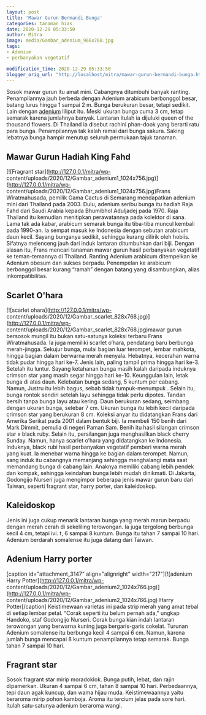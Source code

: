 ```yaml
---
layout: post
title: 'Mawar Gurun Bermandi Bunga'
categories: tanaman hias
date: 2020-12-29 05:33:50
author: Mitra
image: media/Gambar_adenium_966x768.jpg
tags:
- Adenium
- perbanyakan vegetatif

modification_time: 2020-12-29 05:33:50
blogger_orig_url: "http://localhost/mitra/mawar-gurun-bermandi-bunga.html"
---
```


Sosok mawar gurun itu amat mini. Cabangnya ditumbuhi banyak ranting.
Penampilannya jauh berbeda dengan Adenium arabicum berbonggol besar, batang
lurus hingga 1 sampai 2 m. Bunga berukuran besar, tetapi sedikit. Lain dengan
[adenium](http://127.0.0.1/mitra/topik/adenium "adenium") liliput itu. Meski
ukuran bunga cuma 3 cm, tetap semarak karena jumlahnya banyak. Lantaran itulah
ia dijuluki queen of the thousand flowers. Di Thailand ia disebut rachini
phan-dook yang berarti ratu para bunga. Penampilannya tak kalah ramai dari
bunga sakura. Saking lebatnya bunga hampir menutup seluruh permukaan tajuk
tanaman.

## Mawar Gurun Hadiah King Fahd

[![Fragrant star](http://127.0.0.1/mitra/wp-
content/uploads/2020/12/Gambar_adenium1_1024x756.jpg)](http://127.0.0.1/mitra/wp-
content/uploads/2020/12/Gambar_adenium1_1024x756.jpg)Frans Wiratmahusada,
pemilik Gama Cactus di Semarang mendapatkan adenium mini dari Thailand pada
2003. Dulu, adenium seribu bunga itu hadiah Raja Fahd dari Saudi Arabia kepada
Bhumibhol Aduljadej pada 1970. Raja Thailand itu kemudian menitipkan
perawatannya pada kolektor di sana. Lama tak ada kabar, arabicum semarak bunga
itu tiba-tiba muncul kembali pada 1990-an. Ia sempat masuk ke Indonesia dengan
sebutan arabicum daun kecil. Sayang bunganya sedikit, sehingga kurang dilirik
oleh hobiis. Sifatnya melenceng jauh dari induk lantaran ditumbuhkan dari
biji. Dengan alasan itu, Frans mencari tanaman mawar gurun hasil perbanyakan
vegetatif ke teman-temannya di Thailand. Ranting Adenium arabicum ditempelkan
ke Adenium obesum dan sukses berpadu. Penempelan ke arabicum berbonggol besar
kurang “ramah” dengan batang yang disambungkan, alias inkompatibilitas.

## Scarlet O'hara

[![scarlet ohara](http://127.0.0.1/mitra/wp-
content/uploads/2020/12/Gambar_scarlet_828x768.jpg)](http://127.0.0.1/mitra/wp-
content/uploads/2020/12/Gambar_scarlet_828x768.jpg)mawar gurun bersosok mungil
itu bukan satu-satunya koleksi terbaru Frans Wiratmahusada. Ia juga memiliki
scarlet o’hara, pendatang baru berbunga merah-jingga. Sekujur bunga, mulai
bagian luar terompet, lembar mahkota, hingga bagian dalam berwarna merah
menyala. Hebatnya, kecerahan warna tidak pudar hingga hari ke-7. Jenis lain,
paling tampil prima hingga hari ke-3. Setelah itu luntur. Sayang ketahanan
bunga masih kalah daripada induknya crimson star yang masih segar hingga hari
ke-10. Keunggulan lain, letak bunga di atas daun. Kelebatan bunga sedang, 5
kuntum per cabang. Namun, Justru itu lebih bagus, sebab tidak tumpuk-menumpuk
. Selain itu, bunga rontok sendiri setelah layu sehingga tidak perlu dipotes.
Tandan bersih tanpa bunga layu atau kering. Daun berukuran sedang, seimbang
dengan ukuran bunga, selebar 7 cm. Ukuran bunga itu lebih kecil daripada
crimson star yang berukuran 8 cm. Koleksi anyar itu didatangkan Frans dari
Amerika Serikat pada 2001 dalam bentuk biji. Ia membeli 150 benih dari Mark
Dimmit, pemulia di negeri Paman Sam. Benih itu hasil silangan crimson star x
black ruby. Selain itu, persilangan juga menghasilkan black cherry Sunday.
Namun, hanya scarlet o’hara yang didatangkan ke Indonesia. Induknya, black
rubi hasil perbanyakan vegetatif pemberi warna merah yang kuat. Ia menebar
warna hingga ke bagian dalam terompet. Namun, sang induk itu cabangnya
memanjang sehingga menghalangi mata saat memandang bunga di cabang lain.
Anaknya memiliki cabang lebih pendek dan kompak, sehingga keindahan bunga
lebih mudah dinikmati. Di Jakarta, Godongijo Nurseri juga mengimpor beberapa
jenis mawar gurun baru dari Taiwan, seperti fragrant star, harry porter, dan
kaleidoskop.

## Kaleidoskop

Jenis ini juga cukup menarik lantaran bunga yang merah marun berpadu dengan
merah cerah di sekeliling terowongan. Ia juga tergolong berbunga kecil 4 cm,
tetapi ivi. t, 6 sampai 8 kuntum. Bunga itu tahan 7 sampai 10 hari. Adenium
berdarah somalense itu juga datang dari Taiwan.

## Adenium Harry porter

[caption id="attachment_3147" align="alignright" width="217"][![adenium Harry
Potter](http://127.0.0.1/mitra/wp-
content/uploads/2020/12/Gambar_adenium2_1024x766.jpg)](http://127.0.0.1/mitra/wp-
content/uploads/2020/12/Gambar_adenium2_1024x766.jpg) Harry Potter[/caption]
Keistimewaan varietas ini pada strip merah yang amat tebal di setiap lembar
petal. “Corak seperti itu belum pernah ada,” ungkap Handoko, staf Godongijo
Nurseri. Corak bunga kian indah lantaran terowongan yang berwarna kuning juga
bergaris-garis cokelat. Turunan Adenium somalense itu berbunga kecil 4 sampai
6 cm. Namun, karena jumlah bunga mencapai 8 kuntum penampilannya tetap
semarak. Bunga tahan 7 sampai 10 hari.

## Fragrant star

Sosok fragrant star mirip moradoklok. Bunga putih, lebat, dan rajin
dipamerkan. Ukuran 4 sampai 6 cm, tahan 8 sampai 10 hari. Perbedaannya, tepi
daun agak kuncup, dan wama hijau muda. Keistimewaannya yaitu beraroma mirip
pohon kamboja. Aroma itu tercium jelas pada sore hari. Itulah satu-satunya
adenium beraroma wangi.


